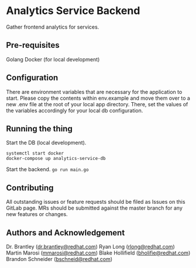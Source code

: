 Analytics Service Backend
========================
Gather frontend analytics for services.

Pre-requisites
--------------
Golang
Docker (for local development)

Configuration
-------------
There are environment variables that are necessary for the application to start.
Please copy the contents within env.example and move them over to a new .env file
at the root of your local app directory. There, set the values of the variables
accordingly for your local db configuration.

Running the thing
-----------------
Start the DB (local development).
```
systemctl start docker
docker-compose up analytics-service-db
```

Start the backend.
`go run main.go`

Contributing
--------------------
All outstanding issues or feature requests should be filed as Issues on this GitLab
page. MRs should be submitted against the master branch for any new features or changes.

Authors and Acknowledgement
-----------------------------
Dr. Brantley (dr.brantley@redhat.com)
Ryan Long (rlong@redhat.com)
Martin Marosi (mmarosi@redhat.com)
Blake Hollifield (bholifie@redhat.com)
Brandon Schneider (bschneid@redhat.com)
